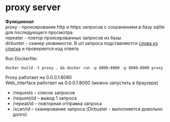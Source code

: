 # proxy server

**Функционал**  
proxy - проксирование http и https запросов с сохранением в базу sqlite для последующего просмотра   
repeater - повтор проксированных запросов из базы  
dirbuster - сканер уязвимости. В url запроса подставляются [слова из списка](https://github.com/maurosoria/dirsearch/blob/master/db/dicc.txt) и проверяется код ответа    

Run Dockerfile:  
```
docker build -t proxy . && docker run -p 8000:8000 -p 8080:8080 proxy
```
Proxy работает на 0.0.0.1:8080  
Web_interface работает на 0.0.0.1:8000 (можно запустить в браузере) 
* /requests – список запросов
* /request/id – вывод 1 запроса
* /repeat/id – повторная отправка запроса
* /scan/id – сканирование запроса (Dirbuster - выполняется довольно долго)


